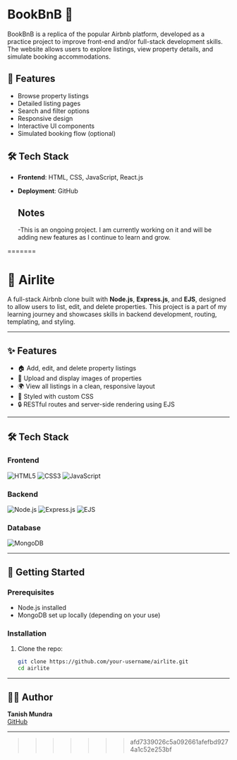 # BookBnB 🏡

BookBnB is a replica of the popular Airbnb platform, developed as a practice project to improve front-end and/or full-stack development skills. The website allows users to explore listings, view property details, and simulate booking accommodations.

## 📌 Features

- Browse property listings
- Detailed listing pages
- Search and filter options
- Responsive design
- Interactive UI components
- Simulated booking flow (optional)

## 🛠️ Tech Stack

- **Frontend**: HTML, CSS, JavaScript, React.js
- **Deployment**: GitHub

  ## Notes
  -This is an ongoing project. I am currently working on it and will be adding new features as I continue to learn and grow.
   

=======
# 🏡 Airlite

A full-stack Airbnb clone built with **Node.js**, **Express.js**, and **EJS**, designed to allow users to list, edit, and delete properties. This project is a part of my learning journey and showcases skills in backend development, routing, templating, and styling.

---

## ✨ Features

- 🏠 Add, edit, and delete property listings
- 📸 Upload and display images of properties
- 🌍 View all listings in a clean, responsive layout
- 🎨 Styled with custom CSS
- 🔒 RESTful routes and server-side rendering using EJS
 
---

## 🛠️ Tech Stack

### Frontend
![HTML5](https://img.shields.io/badge/html5-%23E34F26.svg?style=for-the-badge&logo=html5&logoColor=white)
![CSS3](https://img.shields.io/badge/css3-%231572B6.svg?style=for-the-badge&logo=css3&logoColor=white)
![JavaScript](https://img.shields.io/badge/javascript-%23323330.svg?style=for-the-badge&logo=javascript&logoColor=%23F7DF1E)

### Backend
![Node.js](https://img.shields.io/badge/node.js-339933?style=for-the-badge&logo=nodedotjs&logoColor=white)
![Express.js](https://img.shields.io/badge/express.js-%23404d59.svg?style=for-the-badge&logo=express&logoColor=white)
![EJS](https://img.shields.io/badge/ejs-%23000000.svg?style=for-the-badge&logo=ejs&logoColor=white)

### Database
![MongoDB](https://img.shields.io/badge/mongodb-%2347A248.svg?style=for-the-badge&logo=mongodb&logoColor=white)

---

## 🚀 Getting Started

### Prerequisites
- Node.js installed
- MongoDB set up locally (depending on your use)

### Installation
1. Clone the repo:
   ```bash
   git clone https://github.com/your-username/airlite.git
   cd airlite
---

## 🧑‍💻 Author

**Tanish Mundra**  
[GitHub](https://github.com/tanishmundra-codes)

---
>>>>>>> afd7339026c5a092661afefbd9274a1c52e253bf
